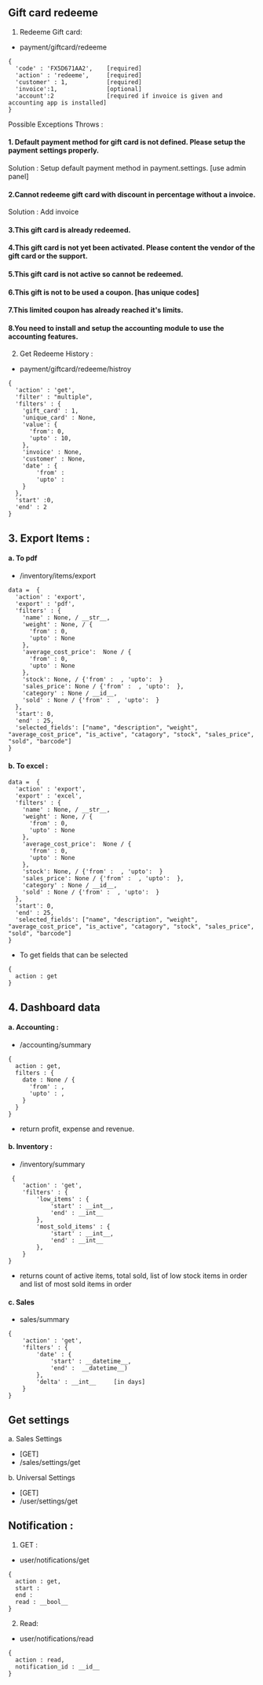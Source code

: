 ## Gift card redeeme 
1. Redeeme Gift card: 
- payment/giftcard/redeeme
```
{
  'code' : 'FX5D671AA2',    [required]
  'action' : 'redeeme',     [required]
  'customer' : 1,           [required]
  'invoice':1,              [optional]
  'account':2               [required if invoice is given and accounting app is installed]
}
```

Possible Exceptions Throws : 
#### 1. Default payment method for gift card is not defined. Please setup the payment settings properly.
Solution : Setup default payment method in payment.settings. [use admin panel]

#### 2.Cannot redeeme gift card with discount in percentage without a invoice.
Solution : Add invoice

#### 3.This gift card is already redeemed.

#### 4.This gift card is not yet been activated. Please content the vendor of the gift card or the support.

#### 5.This gift card is not active so cannot be redeemed.

#### 6.This gift is not to be used a coupon. [has unique codes]

#### 7.This limited coupon has already reached it's limits.

#### 8.You need to install and setup the accounting module to use the accounting features.


2.  Get Redeeme History : 
- payment/giftcard/redeeme/histroy
```
{
  'action' : 'get',
  'filter' : "multiple",
  'filters' : {
    'gift_card' : 1,
    'unique_card' : None,
    'value': {
      'from': 0,
      'upto' : 10,
    },
    'invoice' : None,
    'customer' : None,
    'date' : {
        'from' : 
        'upto' :
    }
  },
  'start' :0,
  'end' : 2
}
```

## 3. Export Items : 
#### a. To pdf
- /inventory/items/export
```
data =  {
  'action' : 'export',
  'export' : 'pdf',
  'filters' : {
    'name' : None, / __str__,
    'weight' : None, / {
      'from' : 0,
      'upto' : None
    },
    'average_cost_price':  None / {
      'from' : 0,
      'upto' : None
    },
    'stock': None, / {'from' :  , 'upto':  }
    'sales_price': None / {'from' :  , 'upto':  },
    'category' : None / __id__,
    'sold' : None / {'from' :  , 'upto':  }
  },
  'start': 0,
  'end' : 25,
  'selected_fields': ["name", "description", "weight", "average_cost_price", "is_active", "catagory", "stock", "sales_price", "sold", "barcode"]
}
```
#### b. To excel : 
```
data =  {
  'action' : 'export',
  'export' : 'excel',
  'filters' : {
    'name' : None, / __str__,
    'weight' : None, / {
      'from' : 0,
      'upto' : None
    },
    'average_cost_price':  None / {
      'from' : 0,
      'upto' : None
    },
    'stock': None, / {'from' :  , 'upto':  }
    'sales_price': None / {'from' :  , 'upto':  },
    'category' : None / __id__,
    'sold' : None / {'from' :  , 'upto':  }
  },
  'start': 0,
  'end' : 25,
  'selected_fields': ["name", "description", "weight", "average_cost_price", "is_active", "catagory", "stock", "sales_price", "sold", "barcode"]
}
```

- To get fields that can be selected 
```
{
  action : get
}
```


## 4. Dashboard data

#### a. Accounting : 
- /accounting/summary
```
{
  action : get,
  filters : {
    date : None / {
      'from' : ,
      'upto' : ,
    }
  }
}
```
- return profit, expense and revenue.

#### b. Inventory :
- /inventory/summary
```
 {
    'action' : 'get',
    'filters' : {
        'low_items' : {
            'start' : __int__,
            'end' : __int__
        },
        'most_sold_items' : {
            'start' : __int__,
            'end' : __int__
        },
    }
}
```
- returns count of active items, total sold, list of low stock items in order and list of most sold items in order

#### c. Sales
- sales/summary
```
{
    'action' : 'get',
    'filters' : {
        'date' : {
            'start' : __datetime__,
            'end' :  __datetime__)
        },
        'delta' : __int__     [in days]
    }
}
```


## Get settings
a. Sales Settings
- [GET]
- /sales/settings/get

b. Universal Settings
- [GET]
- /user/settings/get

## Notification : 

1. GET : 
- user/notifications/get
```
{
  action : get,
  start : 
  end : 
  read : __bool__
}
```

2. Read:
- user/notifications/read
```
{
  action : read,
  notification_id : __id__
}
```